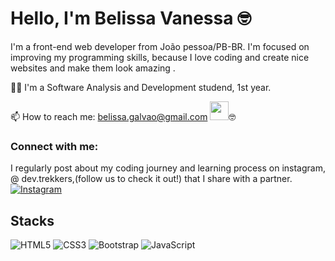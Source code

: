
# Hello, I'm Belissa Vanessa 🤓
 
I'm a front-end web developer from João pessoa/PB-BR. I'm focused on improving my programming skills, because I love coding  and create  nice websites and make them look amazing .
   
👨‍💻 I'm a Software Analysis and Development studend, 1st year.

📫 How to reach me: belissa.galvao@gmail.com  <img src="https://media.giphy.com/media/hvRJCLFzcasrR4ia7z/giphy.gif" width="30">🤓
<h3>Connect with me:</h3>
I regularly post about my coding journey and learning process on instagram, @ dev.trekkers,(follow us to check it out!) that I share with a partner.

<div>
<a href="https://www.instagram.com/dev.trekkers/" target="_blank">
 <img align="center" src="https://img.shields.io/badge/Instagram-E4405F?style=for-the-badge&logo=instagram&logoColor=white" alt="Instagram"/>
</a>

## Stacks
![HTML5](https://img.shields.io/badge/-HTML5-232323?style=flat&labelColor=E34F26&logo=html5&logoColor=ffffff)
![CSS3](https://img.shields.io/badge/-CSS3-232323?style=flat&labelColor=1572B6&logo=css3&logoColor=ffffff)
![Bootstrap](https://img.shields.io/badge/-Bootstrap-232323?style=flat&labelColor=7952B3&logo=bootstrap&logoColor=ffffff)
![JavaScript](https://img.shields.io/badge/-JavaScript-232323?style=flat&labelColor=000000&logo=javascript&logoColor=F7DF1E)



